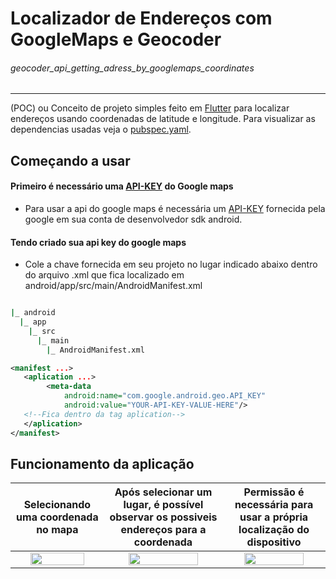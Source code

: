 # Localizador de Endereços com GoogleMaps e Geocoder
###### geocoder_api_getting_adress_by_googlemaps_coordinates
--------

(POC) ou Conceito de projeto simples feito em [Flutter](https://flutter.dev) para localizar endereços usando coordenadas de latitude e longitude. Para visualizar as dependencias usadas veja o [pubspec.yaml](/pubspec.yaml).

## Começando a usar

#### Primeiro é necessário uma [API-KEY](https://developers.google.com/maps/documentation/android-sdk/get-api-key) do Google maps

- Para usar a api do google maps é necessária um [API-KEY](https://developers.google.com/maps/documentation/android-sdk/get-api-key) fornecida pela google em sua conta de desenvolvedor sdk android.

#### Tendo criado sua api key do google maps

- Cole a chave fornecida em seu projeto no lugar indicado abaixo
dentro do arquivo .xml que fica localizado em android/app/src/main/AndroidManifest.xml

```bash

|_ android
  |_ app
    |_ src
      |_ main
        |_ AndroidManifest.xml
```
```xml
<manifest ...>
   <aplication ...>
        <meta-data 
            android:name="com.google.android.geo.API_KEY"
            android:value="YOUR-API-KEY-VALUE-HERE"/>
   <!--Fica dentro da tag aplication-->
   </aplication>
</manifest>
```
## Funcionamento da aplicação

|   Selecionando uma coordenada no mapa   |  Após selecionar um lugar, é possível observar os possiveis endereços para a coordenada  |    Permissão é necessária para usar a própria localização do dispositivo    |
|:---:|:---:|:---:|
| <img src="/assets/examples/images/gif1.gif" width="80%">  | <img src="/assets/examples/images/gif2.gif" width="80%">     | <img src="/assets/examples/images/gif3.gif" width="80%">    |
